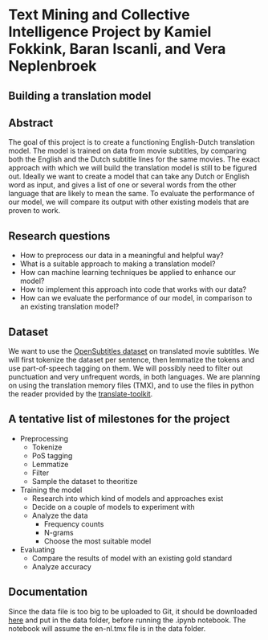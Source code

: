 # Text Mining and Collective Intelligence Project by Kamiel Fokkink, Baran Iscanli, and Vera Neplenbroek

## Building a translation model

## Abstract
The goal of this project is to create a functioning English-Dutch translation model. The model is trained on data from movie subtitles, by comparing both the English and the Dutch subtitle lines for the same movies. The exact approach with which we will build the translation model is still to be figured out. Ideally we want to create a model that can take any Dutch or English word as input, and gives a list of one or several words from the other language that are likely to mean the same. To evaluate the performance of our model, we will compare its output with other existing models that are proven to work.

## Research questions
-	How to preprocess our data in a meaningful and helpful way?
-	What is a suitable approach to making a translation model?
-	How can machine learning techniques be applied to enhance our model?
-	How to implement this approach into code that works with our data?
- How can we evaluate the performance of our model, in comparison to an existing translation model?

## Dataset
We want to use the [OpenSubtitles dataset](http://opus.nlpl.eu/OpenSubtitles-v2018.php) on translated movie subtitles. We will first tokenize the dataset per sentence, then lemmatize the tokens and use part-of-speech tagging on them. We will possibly need to filter out punctuation and very unfrequent words, in both languages. We are planning on using the translation memory files (TMX), and to use the files in python the reader provided by the [translate-toolkit](https://github.com/translate/translate).

## A tentative list of milestones for the project
* Preprocessing
  * Tokenize
  * PoS tagging
  * Lemmatize
  * Filter
  * Sample the dataset to theoritize
* Training the model
  * Research into which kind of models and approaches exist
  * Decide on a couple of models to experiment with
  * Analyze the data
    * Frequency counts
    * N-grams
    * Choose the most suitable model
* Evaluating
  * Compare the results of model with an existing gold standard
  * Analyze accuracy

## Documentation
Since the data file is too big to be uploaded to Git, it should be downloaded [here](http://opus.nlpl.eu/download.php?f=OpenSubtitles/v2018/tmx/en-nl.tmx.gzh) and put in the data folder, before running the .ipynb notebook. The notebook will assume the en-nl.tmx file is in the data folder.
